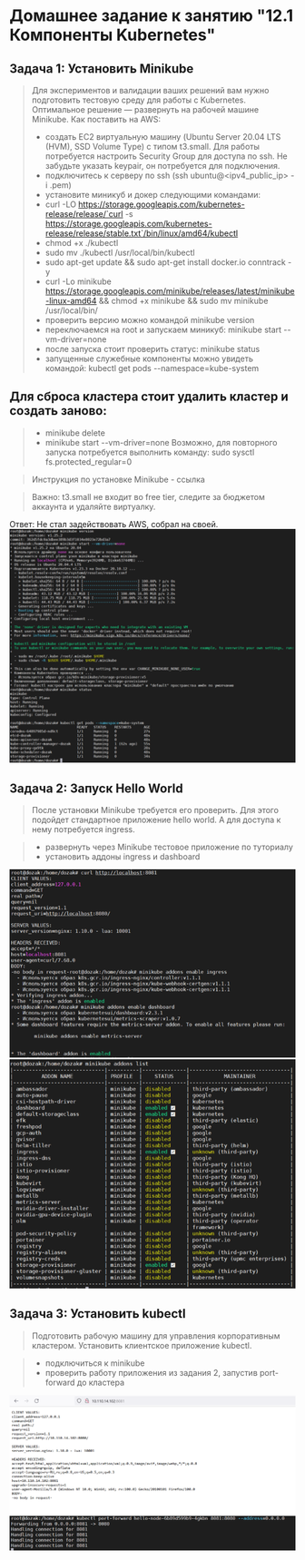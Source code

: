 # Домашнее задание к занятию "12.1 Компоненты Kubernetes"
## Задача 1: Установить Minikube
> Для экспериментов и валидации ваших решений вам нужно подготовить тестовую среду для работы с Kubernetes. Оптимальное решение — развернуть на рабочей машине Minikube.
Как поставить на AWS:
>* создать EC2 виртуальную машину (Ubuntu Server 20.04 LTS (HVM), SSD Volume Type) с типом t3.small. Для работы потребуется настроить Security Group для доступа по ssh. Не забудьте указать keypair, он потребуется для подключения.
>* подключитесь к серверу по ssh (ssh ubuntu@<ipv4_public_ip> -i .pem)
>* установите миникуб и докер следующими командами:
>* curl -LO https://storage.googleapis.com/kubernetes-release/release/`curl -s https://storage.googleapis.com/kubernetes-release/release/stable.txt`/bin/linux/amd64/kubectl
>* chmod +x ./kubectl
>* sudo mv ./kubectl /usr/local/bin/kubectl
>* sudo apt-get update && sudo apt-get install docker.io conntrack -y
>* curl -Lo minikube https://storage.googleapis.com/minikube/releases/latest/minikube-linux-amd64 && chmod +x minikube && sudo mv minikube /usr/local/bin/
>* проверить версию можно командой minikube version
>* переключаемся на root и запускаем миникуб: minikube start --vm-driver=none
>* после запуска стоит проверить статус: minikube status
>* запущенные служебные компоненты можно увидеть командой: kubectl get pods --namespace=kube-system
## Для сброса кластера стоит удалить кластер и создать заново:
>* minikube delete
>* minikube start --vm-driver=none
>Возможно, для повторного запуска потребуется выполнить команду: sudo sysctl fs.protected_regular=0

>Инструкция по установке Minikube - ссылка

>Важно: t3.small не входит во free tier, следите за бюджетом аккаунта и удаляйте виртуалку.

Ответ: Не стал задействовать AWS, собрал на своей. 
![Компоненты Kuber](/4%20блок/Pictures/11.5_kuber.png)

## Задача 2: Запуск Hello World
>После установки Minikube требуется его проверить. Для этого подойдет стандартное приложение hello world. А для доступа к нему потребуется ingress.

>* развернуть через Minikube тестовое приложение по туториалу
>* установить аддоны ingress и dashboard

![Компоненты Kuber](/4%20блок/Pictures/11.5_kuber_1.png)
![Компоненты Kuber](/4%20блок/Pictures/11.5_kuber_2.png)

## Задача 3: Установить kubectl
> Подготовить рабочую машину для управления корпоративным кластером. Установить клиентское приложение kubectl.

>* подключиться к minikube
>* проверить работу приложения из задания 2, запустив port-forward до кластера

![Компоненты Kuber](/4%20блок/Pictures/12.1_kuber.png)
![Компоненты Kuber](/4%20блок/Pictures/12.1_kuber_1.png)
